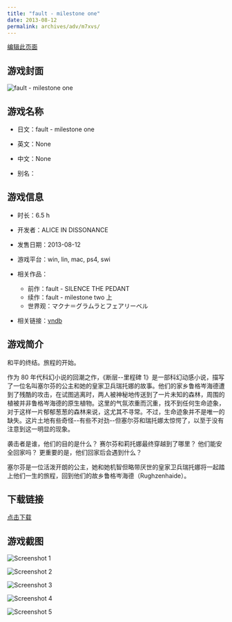 ```yaml
---
title: "fault - milestone one"
date: 2013-08-12
permalink: archives/adv/m7xvs/
---
```

[编辑此页面](https://github.com/ACG-3/ADV3-source/blob/main/source/_posts/fault%20-%20milestone%20one.md)

## 游戏封面

![fault - milestone one](https://pan.timero.xyz/d/onedrive/img_lib_001/fault%20-%20milestone%20one_cover.avif)


## 游戏名称

- 日文：fault - milestone one
- 英文：None
- 中文：None

- 别名：


## 游戏信息

- 时长：6.5 h
- 开发者：ALICE IN DISSONANCE
- 发售日期：2013-08-12
- 游戏平台：win, lin, mac, ps4, swi
- 相关作品：
   - 前作：fault - SILENCE THE PEDANT
   - 续作：fault - milestone two 上
   - 世界观：マクナ＝グラムラとフェアリーベル

- 相关链接：[vndb](https://vndb.org/v12694)


## 游戏简介

和平的终结。旅程的开始。

作为 80 年代科幻小说的回潮之作，《断层--里程碑 1》是一部科幻动感小说，描写了一位名叫塞尔芬的公主和她的皇家卫兵瑞托娜的故事。他们的家乡鲁格岑海德遭到了残酷的攻击，在试图逃离时，两人被神秘地传送到了一片未知的森林，周围的植被并非鲁格岑海德的原生植物。这里的气氛浓重而沉重，找不到任何生命迹象，对于这样一片郁郁葱葱的森林来说，这尤其不寻常。不过，生命迹象并不是唯一的缺失。这片土地有些奇怪--有些不对劲--但塞尔芬和瑞托娜太惊愕了，以至于没有注意到这一明显的现象。

袭击者是谁，他们的目的是什么？
赛尔芬和莉托娜最终穿越到了哪里？
他们能安全回家吗？
更重要的是，他们回家后会遇到什么？

塞尔芬是一位活泼开朗的公主，她和她机智但略带厌世的皇家卫兵瑞托娜将一起踏上他们一生的旅程，回到他们的故乡鲁格岑海德（Rughzenhaide）。




## 下载链接

[点击下载](https://pan.timero.xyz/onedrive/adv_lib_001/fault%20-%20milestone%20one)


## 游戏截图


![Screenshot 1](https://pan.timero.xyz/d/onedrive/img_lib_001/fault%20-%20milestone%20one_Screenshot_1.avif)

![Screenshot 2](https://pan.timero.xyz/d/onedrive/img_lib_001/fault%20-%20milestone%20one_Screenshot_2.avif)

![Screenshot 3](https://pan.timero.xyz/d/onedrive/img_lib_001/fault%20-%20milestone%20one_Screenshot_3.avif)

![Screenshot 4](https://pan.timero.xyz/d/onedrive/img_lib_001/fault%20-%20milestone%20one_Screenshot_4.avif)

![Screenshot 5](https://pan.timero.xyz/d/onedrive/img_lib_001/fault%20-%20milestone%20one_Screenshot_5.avif)

